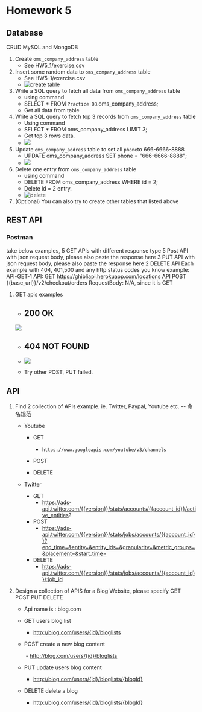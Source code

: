 # Homework 5

 ## Database

CRUD MySQL and MongoDB

1. Create `oms_company_address` table
   - See HW5_1/exercise.csv
2. Insert some random data to `oms_company_address` table
   - See HW5-1/exercise.csv
   - <img src="/Users/xiazhao/repo/chuwa0808/ShortQuestions/HW5_1/image/create table.png" alt="create table"  />
3. Write a SQL query to fetch all data from `oms_company_address` table
   - using command
   - SELECT * FROM `Practice DB`.oms_company_address;
   - Get all data from table
4. Write a SQL query to fetch top 3 records from `oms_company_address` table
   - Using command
   - SELECT  * FROM oms_company_address 
     LIMIT 3;
   - Get top 3 rows data.
   - <img src="/Users/xiazhao/repo/chuwa0808/ShortQuestions/HW5_1/image/top 3.png"  />
5. Update `oms_company_address` table to set all `phone`to 666-6666-8888
   - UPDATE oms_company_address
     SET phone = "666-6666-8888";
   - <img src="/Users/xiazhao/repo/chuwa0808/ShortQuestions/HW5_1/image/set phone.png"  />
6. Delete one entry from `oms_company_address` table
   - using command
   - DELETE FROM oms_company_address
     WHERE id = 2;
   - Delete id = 2 entry.
   - ![delete](/Users/xiazhao/repo/chuwa0808/ShortQuestions/HW5_1/image/delete.png)
7. (Optional) You can also try to create other tables that listed above

## REST API  

### Postman  

take below examples, 
5 GET APIs with different response type
5 Post API with json request body, please also paste the response here
3 PUT API with json request body, please also paste the response here
2 DELETE API
Each example with 404, 401,500 and any http status codes you know
example:
API-GET-1
API: GET  https://ghibliapi.herokuapp.com/locations
API POST {{base_url}}/v2/checkout/orders
RequestBody: N/A, since it is GET

1. GET apis examples

   - ## 200 OK ##

   <img src="/Users/xiazhao/repo/chuwa0808/ShortQuestions/HW5_1/image/get1.png"  />

   - ## 404 NOT FOUND ##

   - ![](/Users/xiazhao/repo/chuwa0808/ShortQuestions/HW5_1/image/get2.png)

   - Try other POST, PUT failed.

     

## API 

1. Find 2 collection of APIs example. ie. Twitter, Paypal, Youtube etc.  -- 命名规范

   - Youtube

     - GET

       - ```
         https://www.googleapis.com/youtube/v3/channels
         ```

     - POST

     - DELETE

   - Twitter

     - GET 
       - https://ads-api.twitter.com/{{version}}/stats/accounts/{{account_id}}/active_entities?
     - POST
       	-  https://ads-api.twitter.com/{{version}}/stats/jobs/accounts/{{account_id}}?end_time=&entity=&entity_ids=&granularity=&metric_groups=&placement=&start_time=
     - DELETE
       - https://ads-api.twitter.com/{{version}}/stats/jobs/accounts/{{account_id}}/:job_id

2. Design a collection of APIS for a Blog Website, please specify GET POST PUT DELETE

   - Api name is : blog.com

   - GET users blog list

     - http://blog.com/users/{id}/bloglists

   - POST create a new blog content

     ​	- http://blog.com/users/{id}/bloglists

   - PUT update users blog content

     - http://blog.com/users/{id}/bloglists/{blogId}

   - DELETE delete a blog

     - http://blog.com/users/{id}/bloglists/{blogId}

